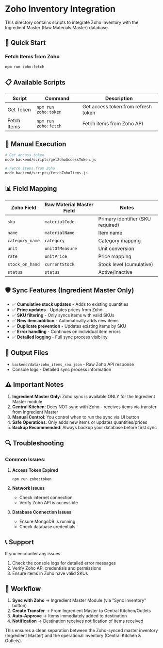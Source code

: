 # Zoho Inventory Integration

This directory contains scripts to integrate Zoho Inventory with the Ingredient Master (Raw Materials Master) database.

## 🚀 **Quick Start**

### Fetch Items from Zoho
```bash
npm run zoho:fetch
```

## 📋 **Available Scripts**

| Script | Command | Description |
|--------|---------|-------------|
| Get Token | `npm run zoho:token` | Get access token from refresh token |
| Fetch Items | `npm run zoho:fetch` | Fetch items from Zoho API |

## 🔧 **Manual Execution**

```bash
# Get access token
node backend/scripts/getZohoAccessToken.js

# Fetch items from Zoho
node backend/scripts/fetchZohoItems.js
```

## 📊 **Field Mapping**

| Zoho Field | Raw Material Master Field | Notes |
|------------|--------------------------|-------|
| `sku` | `materialCode` | Primary identifier (SKU required) |
| `name` | `materialName` | Item name |
| `category_name` | `category` | Category mapping |
| `unit` | `unitOfMeasure` | Unit conversion |
| `rate` | `unitPrice` | Price mapping |
| `stock_on_hand` | `currentStock` | Stock level (cumulative) |
| `status` | `status` | Active/Inactive |

## 🛡️ **Sync Features (Ingredient Master Only)**

- ✅ **Cumulative stock updates** - Adds to existing quantities
- ✅ **Price updates** - Updates prices from Zoho
- ✅ **SKU filtering** - Only syncs items with valid SKUs
- ✅ **New item addition** - Automatically adds new items
- ✅ **Duplicate prevention** - Updates existing items by SKU
- ✅ **Error handling** - Continues on individual item errors
- ✅ **Detailed logging** - Full sync process visibility

## 📁 **Output Files**

- `backend/data/zoho_items_raw.json` - Raw Zoho API response
- Console logs - Detailed sync process information

## ⚠️ **Important Notes**

1. **Ingredient Master Only**: Zoho sync is available ONLY for the Ingredient Master module
2. **Central Kitchen**: Does NOT sync with Zoho - receives items via transfer from Ingredient Master
3. **Manual Control**: You control when to run the sync via UI button
4. **Safe Operations**: Only adds new items or updates quantities/prices
5. **Backup Recommended**: Always backup your database before first sync

## 🔍 **Troubleshooting**

### Common Issues:

1. **Access Token Expired**
   ```bash
   npm run zoho:token
   ```

2. **Network Issues**
   - Check internet connection
   - Verify Zoho API is accessible

3. **Database Connection Issues**
   - Ensure MongoDB is running
   - Check database credentials

## 📞 **Support**

If you encounter any issues:
1. Check the console logs for detailed error messages
2. Verify Zoho API credentials and permissions
3. Ensure items in Zoho have valid SKUs

## 🎯 **Workflow**

1. **Sync with Zoho** → Ingredient Master Module (via "Sync Inventory" button)
2. **Create Transfer** → From Ingredient Master to Central Kitchen/Outlets
3. **Auto-Approve** → Items immediately added to destination
4. **Notification** → Destination receives notification of items received

This ensures a clean separation between the Zoho-synced master inventory (Ingredient Master) and the operational inventory (Central Kitchen & Outlets).
